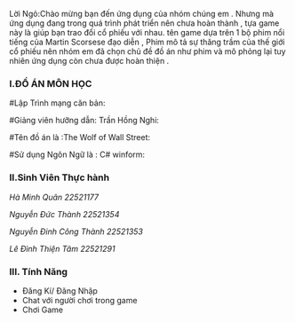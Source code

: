 Lời Ngỏ:Chào mừng bạn đến ứng dụng của nhóm chúng em . Nhưng mà ứng dụng đang trong quá trình phát triển nên chưa hoàn thành , tựa game này là giúp bạn trao đổi cổ phiếu với nhau. tên game dựa trên 1 bộ phim nổi tiếng của Martin Scorsese đạo diễn , Phim mô tả sự thăng trầm của thế giới cổ phiếu nên nhóm em đã chọn chủ đề đồ án như phim và mô phỏng lại tuy nhiên ứng dụng còn chưa được hoàn thiện .

### I.ĐỒ ÁN MÔN HỌC 
#Lập Trình mạng căn bản:

#Giảng viên hưỡng dẫn: Trần Hồng Nghi:

#Tên đồ án là :The Wolf of Wall Street:

#Sử dụng Ngôn Ngữ là : C# winform:

### II.Sinh Viên Thực hành
_Hà Minh Quân             22521177_

_Nguyễn Đức Thành         22521354_

_Nguyễn Đinh Công Thành   22521353_

_Lê Đình Thiện Tâm        22521291_

### III. Tính Năng
-  Đăng Kí/ Đăng Nhập
- Chat với người chơi trong game
- Chơi Game
